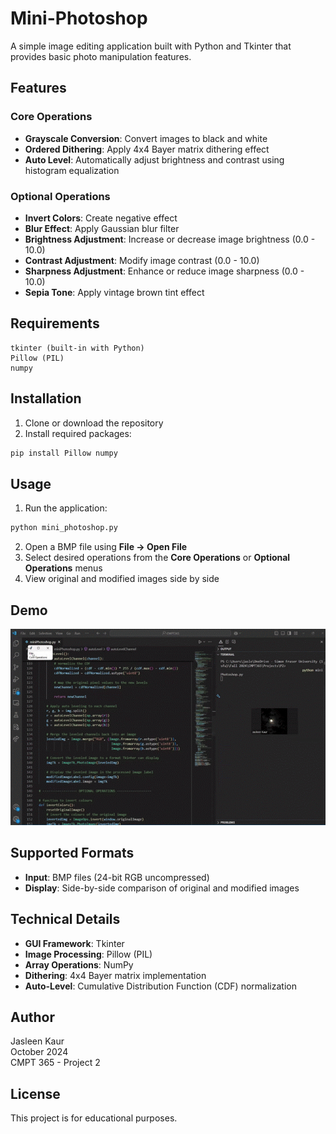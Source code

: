 # Mini-Photoshop

A simple image editing application built with Python and Tkinter that provides basic photo manipulation features.

## Features

### Core Operations
- **Grayscale Conversion**: Convert images to black and white
- **Ordered Dithering**: Apply 4x4 Bayer matrix dithering effect
- **Auto Level**: Automatically adjust brightness and contrast using histogram equalization

### Optional Operations
- **Invert Colors**: Create negative effect
- **Blur Effect**: Apply Gaussian blur filter
- **Brightness Adjustment**: Increase or decrease image brightness (0.0 - 10.0)
- **Contrast Adjustment**: Modify image contrast (0.0 - 10.0)
- **Sharpness Adjustment**: Enhance or reduce image sharpness (0.0 - 10.0)
- **Sepia Tone**: Apply vintage brown tint effect

## Requirements

```
tkinter (built-in with Python)
Pillow (PIL)
numpy
```

## Installation

1. Clone or download the repository
2. Install required packages:
```bash
pip install Pillow numpy
```

## Usage

1. Run the application:
```bash
python mini_photoshop.py
```

2. Open a BMP file using **File → Open File**
3. Select desired operations from the **Core Operations** or **Optional Operations** menus
4. View original and modified images side by side

## Demo
![MiniPhotoShop Demo](https://github.com/chasemira/MiniPhotoshop/raw/main/MiniPhotoShopDemo.gif)

## Supported Formats

- **Input**: BMP files (24-bit RGB uncompressed)
- **Display**: Side-by-side comparison of original and modified images

## Technical Details

- **GUI Framework**: Tkinter
- **Image Processing**: Pillow (PIL)
- **Array Operations**: NumPy
- **Dithering**: 4x4 Bayer matrix implementation
- **Auto-Level**: Cumulative Distribution Function (CDF) normalization

## Author

Jasleen Kaur  
October 2024  
CMPT 365 - Project 2

## License

This project is for educational purposes.
